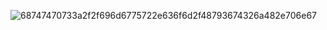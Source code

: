 ![68747470733a2f2f696d6775722e636f6d2f48793674326a482e706e67](https://github.com/EduardoZ17/alurabooks/assets/111572734/65bfeb1e-6f52-41da-9c94-e6f8faf64f74)
